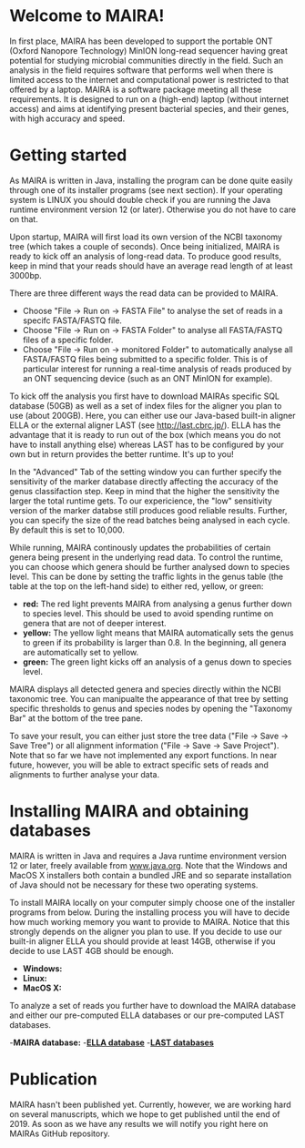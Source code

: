 # Welcome to MAIRA!

In first place, MAIRA has been developed to support the portable ONT (Oxford Nanopore Technology) MinION long-read sequencer having great potential for studying microbial communities directly in the field. Such an analysis in the field requires software that performs well when there is limited access to the internet and computational power is restricted to that offered by a laptop. MAIRA is a software package meeting all these requirements. It is designed to run on a (high-end) laptop (without internet access) and aims at identifying present bacterial species, and their genes, with high accuracy and speed.

# Getting started

As MAIRA is written in Java, installing the program can be done quite easily through one of its installer programs (see next section). If your operating system is LINUX you should double check if you are running the Java runtime environment version 12 (or later). Otherwise you do not have to care on that.

Upon startup, MAIRA will first load its own version of the NCBI taxonomy tree (which takes a couple of seconds). Once being initialized, MAIRA is ready to kick off an analysis of long-read data. To produce good results, keep in mind that your reads should have an average read length of at least 3000bp. 

There are three different ways the read data can be provided to MAIRA. 
- Choose "File -> Run on -> FASTA File" to analyse the set of reads in a specifc FASTA/FASTQ file. 
- Choose "File -> Run on -> FASTA Folder" to analyse all FASTA/FASTQ files of a specific folder.
- Choose "File -> Run on -> monitored Folder" to automatically analyse all FASTA/FASTQ files being submitted to a specific folder. This is of particular interest for running a real-time analysis of reads produced by an ONT sequencing device (such as an ONT MinION for example).

To kick off the analysis you first have to download MAIRAs specific SQL database (50GB) as well as a set of index files for the aligner you plan to use (about 200GB).  Here, you can either use our Java-based built-in aligner ELLA or the external aligner LAST (see http://last.cbrc.jp/). ELLA has the advantage that it is ready to run out of the box (which means you do not have to install anything else) whereas LAST has to be configured by your own but in return provides the better runtime. It's up to you!

In the "Advanced" Tab of the setting window you can further specify the sensitivity of the marker database directly affecting the accuracy of the genus classifaction step. Keep in mind that the higher the sensitivity the larger the total runtime gets. To our expericience, the "low" sensitivity version of the marker databse still produces good reliable results. Further, you can specify the size of the read batches being analysed in each cycle. By default this is set to 10,000.

While running, MAIRA continously updates the probabilities of certain genera being present in the underlying read data. To control the runtime, you can choose which genera should be further analysed down to species level. This can be done by setting the traffic lights in the genus table (the table at the top on the left-hand side) to either red, yellow, or green:

- **red:** The red light prevents MAIRA from analysing a genus further down to species level. This should be used to avoid spending runtime on genera that are not of deeper interest.
-  **yellow:** The yellow light means that MAIRA automatically sets the genus to green if its probability is larger than 0.8. In the beginning, all genera are automatically set to yellow.
- **green:** The green light kicks off an analysis of a genus down to species level. 

MAIRA displays all detected genera and species directly within the NCBI taxonomic tree. You can manipualte the appearance of that tree by setting specific thresholds to genus and species nodes by opening the "Taxonomy Bar" at the bottom of the tree pane.

To save your result, you can either just store the tree data ("File -> Save -> Save Tree") or all alignment information ("File -> Save -> Save Project"). Note that so far we have not implemented any export functions. In near future, however, you will be able to extract specific sets of reads and alignments to further analyse your data. 

# Installing MAIRA and obtaining databases

MAIRA is written in Java and requires a Java runtime environment version 12 or later, freely available from www.java.org. Note that the Windows and MacOS X installers both contain a bundled JRE and so separate installation of Java should not be necessary for these two operating systems.

To install MAIRA locally on your computer simply choose one of the installer programs from below. During the installing process you will have to decide how much working memory you want to provide to MAIRA. Notice that this strongly depends on the aligner you plan to use. If you decide to use our built-in aligner ELLA you should provide at least 14GB, otherwise if you decide to use LAST 4GB should be enough.

- **Windows:** 
- **Linux:**
- **MacOS X:**  

To analyze a set of reads you further have to download the MAIRA database and either our pre-computed ELLA databases or our pre-computed LAST databases.

-**MAIRA database:**
-**[ELLA database](http://maira.informatik.uni-tuebingen.de/maira/web_archive/ella_aligner_db.zip)**
-**[LAST databases](http://maira.informatik.uni-tuebingen.de/maira/web_archive/last_aligner_db.zip)**

# Publication

MAIRA hasn't been published yet. Currently, however, we are working hard on several manuscripts, which we hope to get published until the end of 2019. As soon as we have any results we will notify you right here on MAIRAs GitHub repository.

